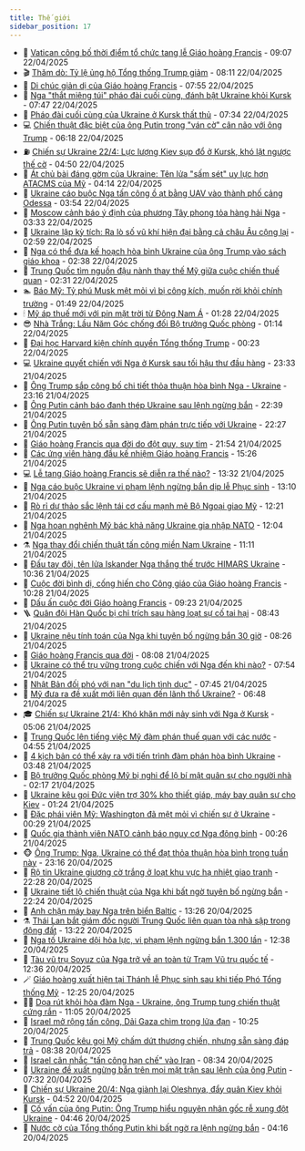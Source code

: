 ```yaml
---
title: Thế giới
sidebar_position: 17
---
```


<!-- dantri-the-gioi:START -->
- 🌋 [Vatican công bố thời điểm tổ chức tang lễ Giáo hoàng Francis](https://dantri.com.vn/the-gioi/vatican-cong-bo-thoi-diem-to-chuc-tang-le-giao-hoang-francis-20250422155658233.htm) - 09:07 22/04/2025
- 🎬 [Thăm dò: Tỷ lệ ủng hộ Tổng thống Trump giảm](https://dantri.com.vn/the-gioi/tham-do-ty-le-ung-ho-tong-thong-trump-giam-20250422150747576.htm) - 08:11 22/04/2025
- 🧰 [Di chúc giản dị của Giáo hoàng Francis](https://dantri.com.vn/the-gioi/di-chuc-gian-di-cua-giao-hoang-francis-20250422144816514.htm) - 07:55 22/04/2025
- 🌋 [Nga &quot;thắt miệng túi&quot; pháo đài cuối cùng, đánh bật Ukraine khỏi Kursk](https://dantri.com.vn/the-gioi/nga-that-mieng-tui-phao-dai-cuoi-cung-danh-bat-ukraine-khoi-kursk-20250422142528927.htm) - 07:47 22/04/2025
- 🗽 [Pháo đài cuối cùng của Ukraine ở Kursk thất thủ](https://dantri.com.vn/the-gioi/phao-dai-cuoi-cung-cua-ukraine-o-kursk-that-thu-20250422140124072.htm) - 07:34 22/04/2025
- 💻 [Chiến thuật đặc biệt của ông Putin trong &quot;ván cờ&quot; cân não với ông Trump](https://dantri.com.vn/the-gioi/chien-thuat-dac-biet-cua-ong-putin-trong-van-co-can-nao-voi-ong-trump-20250422125602847.htm) - 06:18 22/04/2025
- ⛽️ [Chiến sự Ukraine 22/4: Lực lượng Kiev sụp đổ ở Kursk, khó lật ngược thế cờ](https://dantri.com.vn/the-gioi/chien-su-ukraine-224-luc-luong-kiev-sup-do-o-kursk-kho-lat-nguoc-the-co-20250422114151874.htm) - 04:50 22/04/2025
- 🤩 [Át chủ bài đáng gờm của Ukraine: Tên lửa &quot;sấm sét&quot; uy lực hơn ATACMS của Mỹ](https://dantri.com.vn/the-gioi/at-chu-bai-dang-gom-cua-ukraine-ten-lua-sam-set-uy-luc-hon-atacms-cua-my-20250422111317720.htm) - 04:14 22/04/2025
- 🧐 [Ukraine cáo buộc Nga tấn công ồ ạt bằng UAV vào thành phố cảng Odessa](https://dantri.com.vn/the-gioi/ukraine-cao-buoc-nga-tan-cong-o-at-bang-uav-vao-thanh-pho-cang-odessa-20250422105413107.htm) - 03:54 22/04/2025
- 🎊 [Moscow cảnh báo ý định của phương Tây phong tỏa hàng hải Nga](https://dantri.com.vn/the-gioi/moscow-canh-bao-y-dinh-cua-phuong-tay-phong-toa-hang-hai-nga-20250422102227810.htm) - 03:33 22/04/2025
- 📝 [Ukraine lập kỳ tích: Ra lò số vũ khí hiện đại bằng cả châu Âu cộng lại](https://dantri.com.vn/the-gioi/ukraine-lap-ky-tich-ra-lo-so-vu-khi-hien-dai-bang-ca-chau-au-cong-lai-20250421164421578.htm) - 02:59 22/04/2025
- 🤡 [Nga có thể đưa kế hoạch hòa bình Ukraine của ông Trump vào sách giáo khoa](https://dantri.com.vn/the-gioi/nga-co-the-dua-ke-hoach-hoa-binh-ukraine-cua-ong-trump-vao-sach-giao-khoa-20250422092358421.htm) - 02:38 22/04/2025
- 🥷 [Trung Quốc tìm nguồn đậu nành thay thế Mỹ giữa cuộc chiến thuế quan](https://dantri.com.vn/the-gioi/trung-quoc-tim-nguon-dau-nanh-thay-the-my-giua-cuoc-chien-thue-quan-20250422093105082.htm) - 02:31 22/04/2025
- 🏊 [Báo Mỹ: Tỷ phú Musk mệt mỏi vì bị công kích, muốn rời khỏi chính trường](https://dantri.com.vn/the-gioi/bao-my-ty-phu-musk-met-moi-vi-bi-cong-kich-muon-roi-khoi-chinh-truong-20250422083827181.htm) - 01:49 22/04/2025
- 🕯 [Mỹ áp thuế mới với pin mặt trời từ Đông Nam Á](https://dantri.com.vn/the-gioi/my-ap-thue-moi-voi-pin-mat-troi-tu-dong-nam-a-20250422082203794.htm) - 01:28 22/04/2025
- 😎 [Nhà Trắng: Lầu Năm Góc chống đối Bộ trưởng Quốc phòng](https://dantri.com.vn/the-gioi/nha-trang-lau-nam-goc-chong-doi-bo-truong-quoc-phong-20250422071949395.htm) - 01:14 22/04/2025
- 🌈 [Đại học Harvard kiện chính quyền Tổng thống Trump](https://dantri.com.vn/the-gioi/dai-hoc-harvard-kien-chinh-quyen-tong-thong-trump-20250422065748421.htm) - 00:23 22/04/2025
- 💻 [Ukraine quyết chiến với Nga ở Kursk sau tối hậu thư đầu hàng](https://dantri.com.vn/the-gioi/ukraine-quyet-chien-voi-nga-o-kursk-sau-toi-hau-thu-dau-hang-20250422060427709.htm) - 23:33 21/04/2025
- 🤖 [Ông Trump sắp công bố chi tiết thỏa thuận hòa bình Nga - Ukraine](https://dantri.com.vn/the-gioi/ong-trump-sap-cong-bo-chi-tiet-thoa-thuan-hoa-binh-nga-ukraine-20250422060935134.htm) - 23:16 21/04/2025
- 🦏 [Ông Putin cảnh báo đanh thép Ukraine sau lệnh ngừng bắn](https://dantri.com.vn/the-gioi/ong-putin-canh-bao-danh-thep-ukraine-sau-lenh-ngung-ban-20250422053321637.htm) - 22:39 21/04/2025
- 🌁 [Ông Putin tuyên bố sẵn sàng đàm phán trực tiếp với Ukraine](https://dantri.com.vn/the-gioi/ong-putin-tuyen-bo-san-sang-dam-phan-truc-tiep-voi-ukraine-20250422051940284.htm) - 22:27 21/04/2025
- 🐘 [Giáo hoàng Francis qua đời do đột quỵ, suy tim](https://dantri.com.vn/the-gioi/giao-hoang-francis-qua-doi-do-dot-quy-suy-tim-20250422043703300.htm) - 21:54 21/04/2025
- 🥷 [Các ứng viên hàng đầu kế nhiệm Giáo hoàng Francis](https://dantri.com.vn/the-gioi/cac-ung-vien-hang-dau-ke-nhiem-giao-hoang-francis-20250421221821991.htm) - 15:26 21/04/2025
- 💻 [Lễ tang Giáo hoàng Francis sẽ diễn ra thế nào?](https://dantri.com.vn/the-gioi/le-tang-giao-hoang-francis-se-dien-ra-the-nao-20250421201627166.htm) - 13:32 21/04/2025
- 🎡 [Nga cáo buộc Ukraine vi phạm lệnh ngừng bắn dịp lễ Phục sinh](https://dantri.com.vn/the-gioi/nga-cao-buoc-ukraine-vi-pham-lenh-ngung-ban-dip-le-phuc-sinh-20250421191156812.htm) - 13:10 21/04/2025
- 🧰 [Rò rỉ dự thảo sắc lệnh tái cơ cấu mạnh mẽ Bộ Ngoại giao Mỹ](https://dantri.com.vn/the-gioi/ro-ri-du-thao-sac-lenh-tai-co-cau-manh-me-bo-ngoai-giao-my-20250421191929574.htm) - 12:21 21/04/2025
- 🥸 [Nga hoan nghênh Mỹ bác khả năng Ukraine gia nhập NATO](https://dantri.com.vn/the-gioi/nga-hoan-nghenh-my-bac-kha-nang-ukraine-gia-nhap-nato-20250421185716600.htm) - 12:04 21/04/2025
- ⚗️ [Nga thay đổi chiến thuật tấn công miền Nam Ukraine](https://dantri.com.vn/the-gioi/nga-thay-doi-chien-thuat-tan-cong-mien-nam-ukraine-20250421162231795.htm) - 11:11 21/04/2025
- 🌮 [Đấu tay đôi, tên lửa Iskander Nga thắng thế trước HIMARS Ukraine](https://dantri.com.vn/the-gioi/dau-tay-doi-ten-lua-iskander-nga-thang-the-truoc-himars-ukraine-20250421123515313.htm) - 10:36 21/04/2025
- 🎃 [Cuộc đời bình dị, cống hiến cho Công giáo của Giáo hoàng Francis](https://dantri.com.vn/the-gioi/cuoc-doi-binh-di-cong-hien-cho-cong-giao-cua-giao-hoang-francis-20250421164203679.htm) - 10:28 21/04/2025
- 💫 [Dấu ấn cuộc đời Giáo hoàng Francis](https://dantri.com.vn/the-gioi/dau-an-cuoc-doi-giao-hoang-francis-20250421154646132.htm) - 09:23 21/04/2025
- 🪜 [Quân đội Hàn Quốc bị chỉ trích sau hàng loạt sự cố tai hại](https://dantri.com.vn/the-gioi/quan-doi-han-quoc-bi-chi-trich-sau-hang-loat-su-co-tai-hai-20250421143404485.htm) - 08:43 21/04/2025
- 🌋 [Ukraine nêu tính toán của Nga khi tuyên bố ngừng bắn 30 giờ](https://dantri.com.vn/the-gioi/ukraine-neu-tinh-toan-cua-nga-khi-tuyen-bo-ngung-ban-30-gio-20250421152420614.htm) - 08:26 21/04/2025
- 🦏 [Giáo hoàng Francis qua đời](https://dantri.com.vn/the-gioi/giao-hoang-francis-qua-doi-20250421150753106.htm) - 08:08 21/04/2025
- 👀 [Ukraine có thể trụ vững trong cuộc chiến với Nga đến khi nào?](https://dantri.com.vn/the-gioi/ukraine-co-the-tru-vung-trong-cuoc-chien-voi-nga-den-khi-nao-20250421143025121.htm) - 07:54 21/04/2025
- 🧰 [Nhật Bản đối phó với nạn &quot;du lịch tình dục&quot;](https://dantri.com.vn/the-gioi/nhat-ban-doi-pho-voi-nan-du-lich-tinh-duc-20250421142018138.htm) - 07:45 21/04/2025
- 🚀 [Mỹ đưa ra đề xuất mới liên quan đến lãnh thổ Ukraine?](https://dantri.com.vn/the-gioi/my-dua-ra-de-xuat-moi-lien-quan-den-lanh-tho-ukraine-20250421131454691.htm) - 06:48 21/04/2025
- 🎓 [Chiến sự Ukraine 21/4: Khó khăn mới nảy sinh với Nga ở Kursk](https://dantri.com.vn/the-gioi/chien-su-ukraine-214-kho-khan-moi-nay-sinh-voi-nga-o-kursk-20250421120302780.htm) - 05:06 21/04/2025
- 🥸 [Trung Quốc lên tiếng việc Mỹ đàm phán thuế quan với các nước](https://dantri.com.vn/the-gioi/trung-quoc-len-tieng-viec-my-dam-phan-thue-quan-voi-cac-nuoc-20250421105607142.htm) - 04:55 21/04/2025
- 🦅 [4 kịch bản có thể xảy ra với tiến trình đàm phán hòa bình Ukraine](https://dantri.com.vn/the-gioi/4-kich-ban-co-the-xay-ra-voi-tien-trinh-dam-phan-hoa-binh-ukraine-20250420214649529.htm) - 03:48 21/04/2025
- 🤭 [Bộ trưởng Quốc phòng Mỹ bị nghi để lộ bí mật quân sự cho người nhà](https://dantri.com.vn/the-gioi/bo-truong-quoc-phong-my-bi-nghi-de-lo-bi-mat-quan-su-cho-nguoi-nha-20250421085529776.htm) - 02:17 21/04/2025
- 🤖 [Ukraine kêu gọi Đức viện trợ 30% kho thiết giáp, máy bay quân sự cho Kiev](https://dantri.com.vn/the-gioi/ukraine-keu-goi-duc-vien-tro-30-kho-thiet-giap-may-bay-quan-su-cho-kiev-20250421082210300.htm) - 01:24 21/04/2025
- 🐲 [Đặc phái viên Mỹ: Washington đã mệt mỏi vì chiến sự ở Ukraine](https://dantri.com.vn/the-gioi/dac-phai-vien-my-washington-da-met-moi-vi-chien-su-o-ukraine-20250421072513566.htm) - 00:29 21/04/2025
- 🫣 [Quốc gia thành viên NATO cảnh báo nguy cơ Nga động binh](https://dantri.com.vn/the-gioi/quoc-gia-thanh-vien-nato-canh-bao-nguy-co-nga-dong-binh-20250421064543141.htm) - 00:26 21/04/2025
- 🐵 [Ông Trump: Nga, Ukraine có thể đạt thỏa thuận hòa bình trong tuần này](https://dantri.com.vn/the-gioi/ong-trump-nga-ukraine-co-the-dat-thoa-thuan-hoa-binh-trong-tuan-nay-20250421060751858.htm) - 23:16 20/04/2025
- 🫶 [Rộ tin Ukraine giương cờ trắng ở loạt khu vực hạ nhiệt giao tranh](https://dantri.com.vn/the-gioi/ro-tin-ukraine-giuong-co-trang-o-loat-khu-vuc-ha-nhiet-giao-tranh-20250421004125990.htm) - 22:28 20/04/2025
- 💃 [Ukraine tiết lộ chiến thuật của Nga khi bất ngờ tuyên bố ngừng bắn](https://dantri.com.vn/the-gioi/ukraine-tiet-lo-chien-thuat-cua-nga-khi-bat-ngo-tuyen-bo-ngung-ban-20250420224243214.htm) - 22:24 20/04/2025
- 💫 [Anh chặn máy bay Nga trên biển Baltic](https://dantri.com.vn/the-gioi/anh-chan-may-bay-nga-tren-bien-baltic-20250420201922479.htm) - 13:26 20/04/2025
- ⚗️ [Thái Lan bắt giám đốc người Trung Quốc liên quan tòa nhà sập trong động đất](https://dantri.com.vn/the-gioi/thai-lan-bat-giam-doc-nguoi-trung-quoc-lien-quan-toa-nha-sap-trong-dong-dat-20250420195856956.htm) - 13:22 20/04/2025
- 🥷 [Nga tố Ukraine dội hỏa lực, vi phạm lệnh ngừng bắn 1.300 lần](https://dantri.com.vn/the-gioi/nga-to-ukraine-doi-hoa-luc-vi-pham-lenh-ngung-ban-1300-lan-20250420182536489.htm) - 12:38 20/04/2025
- 🥸 [Tàu vũ trụ Soyuz của Nga trở về an toàn từ Trạm Vũ trụ quốc tế](https://dantri.com.vn/the-gioi/tau-vu-tru-soyuz-cua-nga-tro-ve-an-toan-tu-tram-vu-tru-quoc-te-20250420175054773.htm) - 12:36 20/04/2025
- 🪄 [Giáo hoàng xuất hiện tại Thánh lễ Phục sinh sau khi tiếp Phó Tổng thống Mỹ](https://dantri.com.vn/the-gioi/giao-hoang-xuat-hien-tai-thanh-le-phuc-sinh-sau-khi-tiep-pho-tong-thong-my-20250420184231009.htm) - 12:25 20/04/2025
- 🧑‍💻 [Dọa rút khỏi hòa đàm Nga - Ukraine, ông Trump tung chiến thuật cứng rắn](https://dantri.com.vn/the-gioi/doa-rut-khoi-hoa-dam-nga-ukraine-ong-trump-tung-chien-thuat-cung-ran-20250420173300858.htm) - 11:05 20/04/2025
- 🤭 [Israel mở rộng tấn công, Dải Gaza chìm trong lửa đạn](https://dantri.com.vn/the-gioi/israel-mo-rong-tan-cong-dai-gaza-chim-trong-lua-dan-20250420171259043.htm) - 10:25 20/04/2025
- 🗽 [Trung Quốc kêu gọi Mỹ chấm dứt thương chiến, nhưng sẵn sàng đáp trả](https://dantri.com.vn/the-gioi/trung-quoc-keu-goi-my-cham-dut-thuong-chien-nhung-san-sang-dap-tra-20250420141313036.htm) - 08:38 20/04/2025
- 🤖 [Israel cân nhắc &quot;tấn công hạn chế&quot; vào Iran](https://dantri.com.vn/the-gioi/israel-can-nhac-tan-cong-han-che-vao-iran-20250420140039437.htm) - 08:34 20/04/2025
- 🌈 [Ukraine đề xuất ngừng bắn trên mọi mặt trận sau lệnh của ông Putin](https://dantri.com.vn/the-gioi/ukraine-de-xuat-ngung-ban-tren-moi-mat-tran-sau-lenh-cua-ong-putin-20250420142610762.htm) - 07:32 20/04/2025
- 🤩 [Chiến sự Ukraine 20/4: Nga giành lại Oleshnya, đẩy quân Kiev khỏi Kursk](https://dantri.com.vn/the-gioi/chien-su-ukraine-204-nga-gianh-lai-oleshnya-day-quan-kiev-khoi-kursk-20250420114446787.htm) - 04:52 20/04/2025
- 🤗 [Cố vấn của ông Putin: Ông Trump hiểu nguyên nhân gốc rễ xung đột Ukraine](https://dantri.com.vn/the-gioi/co-van-cua-ong-putin-ong-trump-hieu-nguyen-nhan-goc-re-xung-dot-ukraine-20250420110306808.htm) - 04:46 20/04/2025
- 🙉 [Nước cờ của Tổng thống Putin khi bất ngờ ra lệnh ngừng bắn](https://dantri.com.vn/the-gioi/nuoc-co-cua-tong-thong-putin-khi-bat-ngo-ra-lenh-ngung-ban-20250420084323781.htm) - 04:16 20/04/2025<!-- dantri-the-gioi:END -->
